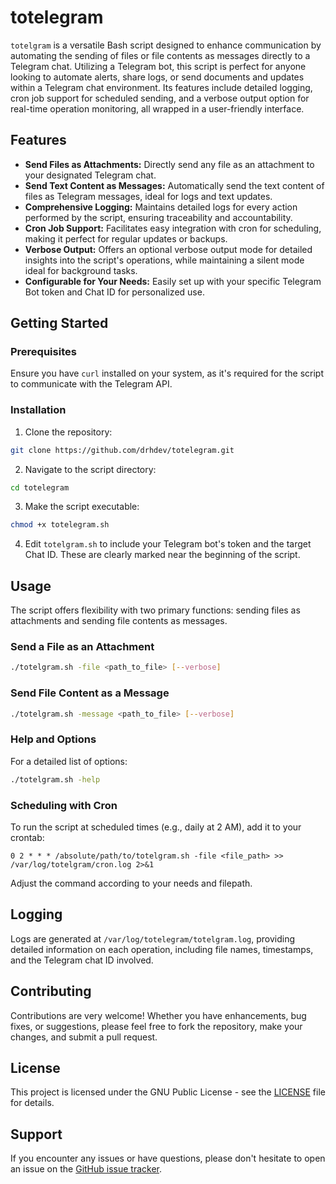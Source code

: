# totelegram

`totelgram` is a versatile Bash script designed to enhance communication by automating the sending of files or file contents as messages directly to a Telegram chat. Utilizing a Telegram bot, this script is perfect for anyone looking to automate alerts, share logs, or send documents and updates within a Telegram chat environment. Its features include detailed logging, cron job support for scheduled sending, and a verbose output option for real-time operation monitoring, all wrapped in a user-friendly interface.

## Features

- **Send Files as Attachments:** Directly send any file as an attachment to your designated Telegram chat.
- **Send Text Content as Messages:** Automatically send the text content of files as Telegram messages, ideal for logs and text updates.
- **Comprehensive Logging:** Maintains detailed logs for every action performed by the script, ensuring traceability and accountability.
- **Cron Job Support:** Facilitates easy integration with cron for scheduling, making it perfect for regular updates or backups.
- **Verbose Output:** Offers an optional verbose output mode for detailed insights into the script's operations, while maintaining a silent mode ideal for background tasks.
- **Configurable for Your Needs:** Easily set up with your specific Telegram Bot token and Chat ID for personalized use.

## Getting Started

### Prerequisites

Ensure you have `curl` installed on your system, as it's required for the script to communicate with the Telegram API.

### Installation

1. Clone the repository:

```sh
git clone https://github.com/drhdev/totelegram.git
```

2. Navigate to the script directory:

```sh
cd totelegram
```

3. Make the script executable:

```sh
chmod +x totelegram.sh
```

4. Edit `totelgram.sh` to include your Telegram bot's token and the target Chat ID. These are clearly marked near the beginning of the script.

## Usage

The script offers flexibility with two primary functions: sending files as attachments and sending file contents as messages.

### Send a File as an Attachment

```sh
./totelgram.sh -file <path_to_file> [--verbose]
```

### Send File Content as a Message

```sh
./totelgram.sh -message <path_to_file> [--verbose]
```

### Help and Options

For a detailed list of options:

```sh
./totelgram.sh -help
```

### Scheduling with Cron

To run the script at scheduled times (e.g., daily at 2 AM), add it to your crontab:

```crontab
0 2 * * * /absolute/path/to/totelgram.sh -file <file_path> >> /var/log/totelgram/cron.log 2>&1
```

Adjust the command according to your needs and filepath.

## Logging

Logs are generated at `/var/log/totelegram/totelgram.log`, providing detailed information on each operation, including file names, timestamps, and the Telegram chat ID involved.

## Contributing

Contributions are very welcome! Whether you have enhancements, bug fixes, or suggestions, please feel free to fork the repository, make your changes, and submit a pull request.

## License

This project is licensed under the GNU Public License - see the [LICENSE](LICENSE) file for details.

## Support

If you encounter any issues or have questions, please don't hesitate to open an issue on the [GitHub issue tracker](https://github.com/drhdev/totelegram/issues).
